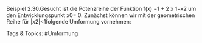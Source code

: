 Beispiel 2.30.Gesucht ist die Potenzreihe der Funktion
f(x) =1 + 2 x
1−x2
um den Entwicklungspunkt x0= 0.
Zunächst können wir mit der geometrischen Reihe für |x2|<1folgende Umformung vornehmen:

   Tags & Topics:
   #Umformung